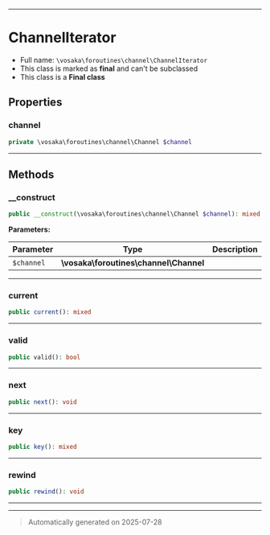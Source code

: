 ***

# ChannelIterator





* Full name: `\vosaka\foroutines\channel\ChannelIterator`
* This class is marked as **final** and can't be subclassed
* This class is a **Final class**



## Properties


### channel



```php
private \vosaka\foroutines\channel\Channel $channel
```






***

## Methods


### __construct



```php
public __construct(\vosaka\foroutines\channel\Channel $channel): mixed
```








**Parameters:**

| Parameter | Type | Description |
|-----------|------|-------------|
| `$channel` | **\vosaka\foroutines\channel\Channel** |  |





***

### current



```php
public current(): mixed
```












***

### valid



```php
public valid(): bool
```












***

### next



```php
public next(): void
```












***

### key



```php
public key(): mixed
```












***

### rewind



```php
public rewind(): void
```












***


***
> Automatically generated on 2025-07-28
